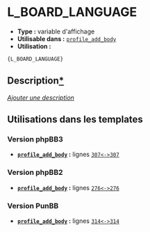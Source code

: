 # L_BOARD_LANGUAGE
* __Type :__ variable d'affichage
* __Utilisable dans :__ [`profile_add_body`](../tpl/profile_add_body.md#readme)
* __Utilisation :__

```html
{L_BOARD_LANGUAGE}
```

## Description[*](https://fa-tvars.appspot.com/var/L_BOARD_LANGUAGE)
[*Ajouter une description*](https://fa-tvars.appspot.com/var/L_BOARD_LANGUAGE)

## Utilisations dans les templates

### Version phpBB3
* __[`profile_add_body`](../tpl/profile_add_body.md#readme) :__ lignes [`307`](../src/prosilver/profile_add_body.tpl#L307)[`<->`](../src/prosilver/profile_add_body.tpl#L307-L307)[`307`](../src/prosilver/profile_add_body.tpl#L307)

### Version phpBB2
* __[`profile_add_body`](../tpl/profile_add_body.md#readme) :__ lignes [`276`](../src/subsilver/profile_add_body.tpl#L276)[`<->`](../src/subsilver/profile_add_body.tpl#L276-L276)[`276`](../src/subsilver/profile_add_body.tpl#L276)

### Version PunBB
* __[`profile_add_body`](../tpl/profile_add_body.md#readme) :__ lignes [`314`](../src/punbb/profile_add_body.tpl#L314)[`<->`](../src/punbb/profile_add_body.tpl#L314-L314)[`314`](../src/punbb/profile_add_body.tpl#L314)

